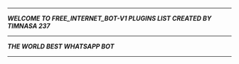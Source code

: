 -----------

***WELCOME TO FREE_INTERNET_BOT-V1 PLUGINS LIST CREATED BY TIMNASA 237***

-----------

***THE WORLD BEST WHATSAPP BOT***

----------
